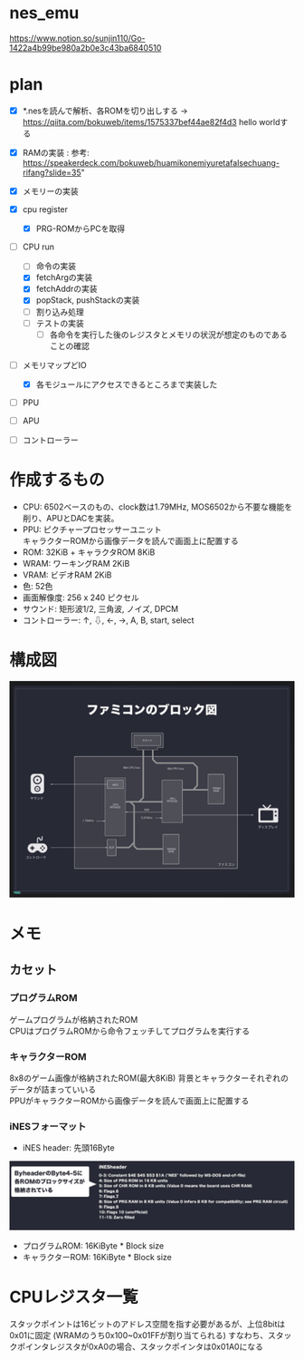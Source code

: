 # nes_emu

https://www.notion.so/sunjin110/Go-1422a4b99be980a2b0e3c43ba6840510

# plan

- [x] *.nesを読んで解析、各ROMを切り出しする
-> https://qiita.com/bokuweb/items/1575337bef44ae82f4d3 hello worldする
- [x] RAMの実装 : 参考: https://speakerdeck.com/bokuweb/huamikonemiyuretafalsechuang-rifang?slide=35"
- [x] メモリーの実装
- [x] cpu register
    - [x] PRG-ROMからPCを取得
- [ ] CPU run
    - [ ] 命令の実装
    - [x] fetchArgの実装
    - [x] fetchAddrの実装
    - [x] popStack, pushStackの実装
    - [ ] 割り込み処理
    - [ ] テストの実装
        - [ ] 各命令を実行した後のレジスタとメモリの状況が想定のものであることの確認
- [ ] メモリマップどIO
    - [x] 各モジュールにアクセスできるところまで実装した
- [ ] PPU
- [ ] APU
- [ ] コントローラー



# 作成するもの
- CPU: 6502ベースのもの、clock数は1.79MHz, MOS6502から不要な機能を削り、APUとDACを実装。
- PPU: ピクチャープロセッサーユニット  
    キャラクターROMから画像データを読んで画面上に配置する
- ROM: 32KiB + キャラクタROM 8KiB
- WRAM: ワーキングRAM 2KiB
- VRAM: ビデオRAM 2KiB
- 色: 52色
- 画面解像度: 256 x 240 ピクセル
- サウンド: 矩形波1/2, 三角波, ノイズ, DPCM
- コントローラー: ↑, ⇩, ←, →, A, B, start, select

# 構成図

<img src="document/architecture.png">

# メモ

## カセット

### プログラムROM
ゲームプログラムが格納されたROM  
CPUはプログラムROMから命令フェッチしてプログラムを実行する

### キャラクターROM
8x8のゲーム画像が格納されたROM(最大8KiB)
背景とキャラクターそれぞれのデータが詰まっていいる  
PPUがキャラクターROMから画像データを読んで画面上に配置する  

### iNESフォーマット
- iNES header: 先頭16Byte  

<img src="document/iNESheader.png">

- プログラムROM: 16KiByte * Block size
- キャラクターROM: 16KiByte * Block size


# CPUレジスタ一覧
スタックポイントは16ビットのアドレス空間を指す必要があるが、上位8bitは0x01に固定
(WRAMのうち0x100~0x01FFが割り当てられる)
すなわち、スタックポインタレジスタが0xA0の場合、スタックポインタは0x01A0になる

